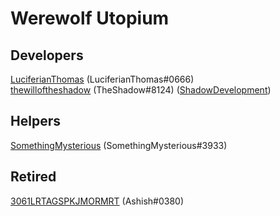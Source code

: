 # Werewolf Utopium

## Developers
[LuciferianThomas](https://glitch.com/@LuciferianThomas) (LuciferianThomas#0666)   
[thewilloftheshadow](https://glitch.com/@thewilloftheshadow) (TheShadow#8124) ([ShadowDevelopment](https://github.com/thewilloftheshadow))

## Helpers
[SomethingMysterious](https://glitch.com/@SomethingMysterious) (SomethingMysterious#3933)

## Retired
[3061LRTAGSPKJMORMRT](https://glitch.com/@3061LRTAGSPKJMORMRT) (Ashish#0380) 
